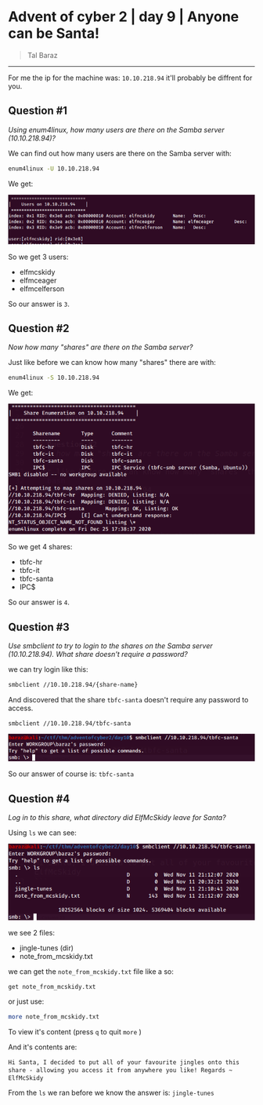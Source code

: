 # Advent of cyber 2 | day 9 | Anyone can be Santa!

> Tal Baraz

-----

For me the ip for the machine was: `10.10.218.94` it'll probably be diffrent for you.

## Question #1
*Using enum4linux, how many users are there on the Samba server (10.10.218.94)?*

We can find out how many users are there on the Samba server with:
```bash
enum4linux -U 10.10.218.94
```
We get:

![Samba Users](./images/samba_users.png)

So we get 3 users:
- elfmcskidy
- elfmceager
- elfmcelferson

So our answer is `3`.

## Question #2
*Now how many "shares" are there on the Samba server?*

Just like before we can know how many "shares" there are with:
```bash
enum4linux -S 10.10.218.94
```

We get:

![Samba Shares](./images/samba_shares.png)

So we get 4 shares:
- tbfc-hr
- tbfc-it
- tbfc-santa
- IPC$

So our answer is `4`.

## Question #3
*Use smbclient to try to login to the shares on the Samba server (10.10.218.94). What share doesn't require a password?*

we can try login like this:
```bash
smbclient //10.10.218.94/{share-name}
```

And discovered that the share `tbfc-santa` doesn't require any password to access.
```
smbclient //10.10.218.94/tbfc-santa
```

![Login to tbfc-santa share with no password](./images/nopass_login.png)

So our answer of course is: `tbfc-santa`

## Question #4
*Log in to this share, what directory did ElfMcSkidy leave for Santa?*

Using `ls` we can see:

![list samba share](./images/samba_ls.png)

we see 2 files:
- jingle-tunes (dir) 
- note_from_mcskidy.txt

we can get the `note_from_mcskidy.txt` file like a so:
```bash
get note_from_mcskidy.txt
```

or just use:
```bash
more note_from_mcskidy.txt
```
To view it's content (press `q` to quit `more` )

And it's contents are:
```
Hi Santa, I decided to put all of your favourite jingles onto this share - allowing you access it from anywhere you like! Regards ~ ElfMcSkidy
```

From the `ls` we ran before we know the answer is: `jingle-tunes`